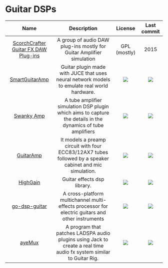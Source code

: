 # Guitar DSPs
|Name|Description|License|Last commit|
|:-:|:-:|:-:|:-:|
|[ScorchCrafter Guitar FX DAW Plug-ins](https://sourceforge.net/projects/scorchcrafter/)|A group of audio DAW plug-ins mostly for Guitar Amplifier simulation|GPL (mostly)|2015|
|[SmartGuitarAmp](https://github.com/GuitarML/SmartGuitarAmp)|Guitar plugin made with JUCE that uses neural network models to emulate real world hardware.|![](https://badgen.net/github/license/GuitarML/SmartGuitarAmp)|![](https://badgen.net/github/last-commit/GuitarML/SmartGuitarAmp)|
|[Swanky Amp](https://github.com/resonantdsp/SwankyAmp#swanky-amp)|A tube amplifier simulation DSP plugin which aims to capture the details in the dynamics of tube amplifiers|![](https://badgen.net/github/license/resonantdsp/SwankyAmp)|![](https://badgen.net/github/last-commit/resonantdsp/SwankyAmp)|
|[GuitarAmp](https://github.com/apohl79/GuitarAmp#guitaramp)|It models a preamp circuit with four ECC83/12AX7 tubes followed by a speaker cabinet and mic simulation.|![](https://badgen.net/github/license/apohl79/GuitarAmp)|![](https://badgen.net/github/last-commit/apohl79/GuitarAmp)|
|[HighGain](https://github.com/kaktus3000/HighGain#highgain)|Guitar effects dsp library.|![](https://badgen.net/github/license/kaktus3000/HighGain)|![](https://badgen.net/github/last-commit/kaktus3000/HighGain)|
|[go-dsp-guitar](https://github.com/andrepxx/go-dsp-guitar#go-dsp-guitar)|A cross-platform multichannel multi-effects processor for electric guitars and other instruments|![](https://badgen.net/github/license/kaktus3000/HighGain)|![](https://badgen.net/github/last-commit/kaktus3000/HighGain)|
|[ayeMux](https://github.com/forart/ayemux)|A program that patches LADSPA audio plugins using Jack to create a real time audio fx system similar to Guitar Rig.|![](https://badgen.net/github/license/forart/ayemux)|![](https://badgen.net/github/last-commit/forart/ayemux)|

